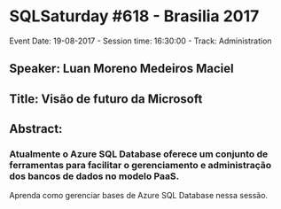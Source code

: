 # SQLSaturday #618 - Brasilia 2017
Event Date: 19-08-2017 - Session time: 16:30:00 - Track: Administration
## Speaker: Luan Moreno Medeiros Maciel
## Title: Visão de futuro da Microsoft
## Abstract:
### Atualmente o Azure SQL Database oferece um conjunto de ferramentas para facilitar o gerenciamento e administração dos bancos de dados no modelo PaaS. 

Aprenda como gerenciar bases de Azure SQL Database nessa sessão.
